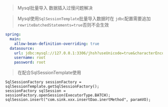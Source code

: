 > Mysql批量导入 数据插入过慢问题解决

> Mysql使用`SqlSessionTemplate`批量导入数据时在
>`jdbc`配置需要追加`rewriteBatchedStatements=true`否则不会生效

```yaml
spring:
  main:
    allow-bean-definition-overriding: true
  datasource:
    url: jdbc:mysql://127.0.0.1:3306/jhsh?useUnicode=true&characterEncoding=utf8&autoReconnect=true&characterSetResults=utf8&allowMultiQueries=true&useSSL=false&rewriteBatchedStatements=true
    username: root
    password: root
```

> 在配合SqlSessionTemplate使用
```text
SqlSessionFactory sessionFactory = sqlSessionTemplate.getSqlSessionFactory();
sessionFactory sqlSession = sessionFactory.openSession(ExecutorType.BATCH);
sqlSession.insert("com.sink.xxx.insertDao.inertMethod", paramVO);
```